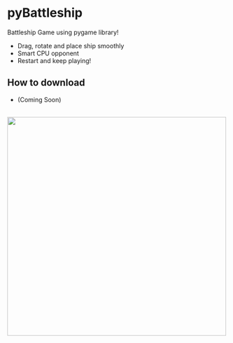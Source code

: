 # pyBattleship
Battleship Game using pygame library!
- Drag, rotate and place ship smoothly
- Smart CPU opponent
- Restart and keep playing!
## How to download
- (Coming Soon)
<br>
<img src=https://github.com/iaj2/pyBattleship/assets/108596576/d482915d-d6a3-4c20-a0c5-c2d1701e3034 style="height: 500px">
<br>
